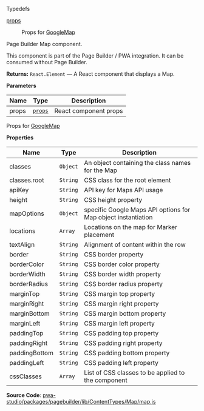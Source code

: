 
Typedefs

<dl>
<dt><a href="#props">props</a></dt>
<dd>

Props for [GoogleMap](#GoogleMap)

</dd>
</dl>

Page Builder Map component.

This component is part of the Page Builder / PWA integration. It can be consumed without Page Builder.

**Returns:**
`React.Element`
   — A React component that displays a Map.

**Parameters**

| Name | Type | Description |
| --- | --- | --- |
| props | [`props`](#props) | React component props |

Props for [GoogleMap](#GoogleMap)

**Properties**

| Name | Type | Description |
| --- | --- | --- |
| classes | `Object` | An object containing the class names for the Map |
| classes.root | `String` | CSS class for the root element |
| apiKey | `String` | API key for Maps API usage |
| height | `String` | CSS height property |
| mapOptions | `Object` | specific Google Maps API options for Map object instantiation |
| locations | `Array` | Locations on the map for Marker placement |
| textAlign | `String` | Alignment of content within the row |
| border | `String` | CSS border property |
| borderColor | `String` | CSS border color property |
| borderWidth | `String` | CSS border width property |
| borderRadius | `String` | CSS border radius property |
| marginTop | `String` | CSS margin top property |
| marginRight | `String` | CSS margin right property |
| marginBottom | `String` | CSS margin bottom property |
| marginLeft | `String` | CSS margin left property |
| paddingTop | `String` | CSS padding top property |
| paddingRight | `String` | CSS padding right property |
| paddingBottom | `String` | CSS padding bottom property |
| paddingLeft | `String` | CSS padding left property |
| cssClasses | `Array` | List of CSS classes to be applied to the component |

**Source Code**: [pwa-studio/packages/pagebuilder/lib/ContentTypes/Map/map.js](https://github.com/magento/pwa-studio/blob/develop/packages/pagebuilder/lib/ContentTypes/Map/map.js)
